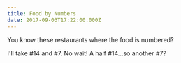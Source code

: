 ```yaml
---
title: Food by Numbers
date: 2017-09-03T17:22:00.000Z
---
```


You know these restaurants where the food is numbered?

<section class="hidden" aria-description="Hidden text" tabindex="0">
I'll take #14 and #7. No wait! A half #14...so another #7?
</section>